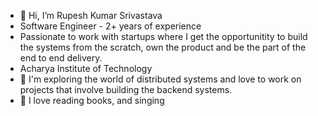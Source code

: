 - 👋 Hi, I’m Rupesh Kumar Srivastava
- Software Engineer - 2+ years of experience
- Passionate to work with startups where I get the opportunitity to build the systems from the scratch, own the product and be the part of the end to end delivery.
- Acharya Institute of Technology
- 🌱 I'm exploring the world of distributed systems and love to work on projects that involve building the backend systems.
- 💞️ I love reading books, and singing
<!---
rupesh-01/rupesh-01 is a ✨ special ✨ repository because its `README.md` (this file) appears on your GitHub profile.
You can click the Preview link to take a look at your changes.
--->

